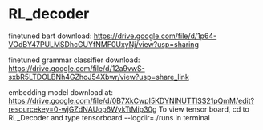 # RL_decoder

finetuned bart download: https://drive.google.com/file/d/1p64-VOdBY47PULMSDhcGUYfNMF0UxyNj/view?usp=sharing

finetuned grammar classifier download: https://drive.google.com/file/d/12a9vwS-sxbR5LTDOLBNh4GZhoJ54Xbwr/view?usp=share_link

embedding model download at: https://drive.google.com/file/d/0B7XkCwpI5KDYNlNUTTlSS21pQmM/edit?resourcekey=0-wjGZdNAUop6WykTtMip30g
To view tensor board,
cd to RL_Decoder and type tensorboard --logdir=./runs in terminal

